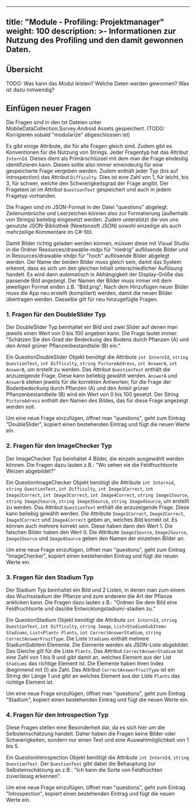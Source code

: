
---
title: "Module - Profiling: Projektmanager"
weight: 100
description: >-
     Informationen zur Nutzung des Profiling und den damit gewonnen Daten.
---

## Übersicht

TODO: Was kann das Modul leisten? Welche Daten werden gewonnen? Was ist dazu notwendig?

## Einfügen neuer Fragen

Die Fragen sind in den txt Dateien unter MobileDataCollection.Survey.Android Assets gespeichert. (TODO: Korrigieren sobald "modularize" abgeschlossen ist)

Es gibt einige Attribute, die für alle Fragen gleich sind. Zudem gibt es Konventionen für die Nutzung von Strings.
Jeder Fragentyp hat das Attribut `InternId`. Dieses dient als Primärschlüssel mit dem man die Frage eindeutig identifizieren kann. Dieses sollte also immer eineindeutig für eine gespeicherte Frage vergeben werden. Zudem enthält jeder Typ (bis auf Introspection) das Attribut `Difficulty`. Dies ist eine Zahl von 1, für leicht, bis 3, für schwer, welche den Schwierigkeitsgrad der Frage angibt. Der Fragetext ist im Attribut `QuestionText` gespeichert und auch in jedem Fragetyp vorhanden.

Die Fragen sind im JSON-Format in der Datei "questions" abgelegt. Zeilenumbrüche und Leerzeichen können also zur Formatierung (außerhalb von Strings) beliebig eingesetzt werden. Zudem unterstützt die von uns genutzte JSON-Bibliothek (Newtonsoft JSON) sowohl einzeilige als auch mehrzeilige Kommentare im C#-Stil.

Damit Bilder richtig geladen werden können, müssen diese mit Visual Studio in die Ordner Resources/drawable-mdpi für "niedrig" auflösende Bilder und in Resources/drawable-xhdpi für "hoch" auflösende Bilder abgelegt werden. Der Name der beiden Bilder muss gleich sein, damit das System erkennt, dass es sich um den gleichen Inhalt unterschiedlicher Auflösung handelt. Es wird dann automatisch in Abhängigkeit der Display-Größe das passende Bild angezeigt. Der Namen der Bilder muss immer mit dem jeweiligen Format enden z.B. "Bild.png". Nach dem Hinzufügen neuer Bilder muss die App neu erstellt (kompiliert) werden, damit die neuen Bilder übertragen werden. Dasselbe gilt für neu hinzugefügte Fragen.

### 1. Fragen für den DoubleSlider Typ

Der DoubleSlider Typ beinhaltet ein Bild und zwei Slider auf denen man jeweils einen Wert von 0 bis 100 angeben kann. Die Frage lautet immer: "Schätzen Sie den Grad der Bedeckung des Bodens durch Pflanzen (A) und den Anteil grüner Pflanzenbestandteile (B) ein."

Ein QuestionDoubleSlider Objekt benötigt die Attribute `int InternId`, `string QuestionText`, `int Difficulty`, `string PictureAddress`, `int AnswerA`, `int AnswerB`, um erstellt zu werden. Das Attribut `QuestionText` enthält die anzuzeigende Frage. Diese kann beliebig gewählt werden. `AnswerA` und `AnswerB` stehen jeweils für die korrekten Antworten; für die Frage der Bodenbedeckung durch Pflanzen (A) und den Anteil grüner Pflanzenbestandteile (B) wird ein Wert von 0 bis 100 gesetzt. Der String `PictureAdress` enthält den Namen des Bildes, das für diese Frage angezeigt werden soll.

Um eine neue Frage einzufügen, öffnet man "questions", geht zum Eintrag "DoubleSlider", kopiert einen bestehenden Eintrag und fügt die neuen Werte ein.

### 2. Fragen für den ImageChecker Typ

Der ImageChecker Typ beinhaltet 4 Bilder, die einzeln ausgewählt werden können. Die Fragen dazu lauten z.B.: "Wo sehen sie die Feldfruchtsorte Weizen abgebildet?"

Ein QuestionImageChecker Objekt benötigt die Attribute `int Internid`, `string QuestionText`, `int Difficulty`, `int Image1Correct`, `int Image2Correct`, `int Image3Correct`, `int Image4Correct`, `string Image1Source`, `string Image2Source`, `string Image3Source`, `string Image4Source`, um erstellt zu werden. Das Attribut `QuestionText` enthält die anzuzeigende Frage. Diese kann beliebig gewählt werden. Die Attribute `Image1Correct`, `Image2Correct`, `Image3Correct` und `Image4Correct` geben an, welches Bild korrekt ist. Es können auch mehrere korrekt sein. Diese haben dann den Wert 1. Die falschen Bilder haben den Wert 0. Die Attribute `Image1Source`, `Image2Source`, `Image3Source` und `Image4Source` geben den Namen der einzelnen Bilder an.

Um eine neue Frage einzufügen, öffnet man "questions", geht zum Eintrag "ImageChecker", kopiert einen bestehenden Eintrag und fügt die neuen Werte ein.

### 3. Fragen für den Stadium Typ

Der Stadium Typ beinhaltet ein Bild und 2 Listen, in denen man zum einem das Wuchsstadium der Pflanze und zum anderem die Art der Pflanze anklicken kann. Die Fragen dazu lauten z.B.: "Ordnen Sie dem Bild eine Feldfruchtsorte und das/die Entwicklungstadium/-stadien zu."

Ein QuestionStadium Objekt benötigt die Attribute `int InternId`, `string QuestionText`, `int Difficulty`, `string Image`, `List<StadiumSubItem> Stadiums`, `List<Plant> Plants`, `int CorrectAnswerStadium`, `string CorrectAnswerFruitType`. Die Liste `Stadiums` enthält mehrere StadiumSubItem Elemente. Die Elemente werden als JSON-Liste abgebildet. Das Gleiche gilt für die Liste `Plants`.
Das Attribut `CorrectAnswerStadium` ist eine Zahl von 1 bis 9 und gibt damit an, welches Element aus der List `Stadiums` das richtige Element ist. Die Elemente haben ihren Index (beginnend mit 0) als Zahl. Das Attribut `CorrectAnswerFruitType` ist ein String der Länge 1 und gibt an welches Element aus der Liste `Plants` das richtige Element ist.

Um eine neue Frage einzufügen, öffnet man "questions", geht zum Eintrag "Stadium", kopiert einen bestehenden Eintrag und fügt die neuen Werte ein.

### 4. Fragen für den Introspection Typ

Diese Fragen stellen eine Besonderheit dar, da es sich hier um die Selbsteinschätzung handelt. Daher haben die Fragen keine Bilder oder Schwierigkeiten, sondern nur einen Text und eine Auswahlmöglichkeit von 1 bis 5.

Ein QuestionIntrospection Objekt benötigt die Attribute `int InternId`, `string QuestionText`. Der `QuestionText` gibt dabei die Behauptung zur Selbsteinschätzung an z.B.: "Ich kann die Sorte von Feldfrüchten zuverlässig erkennen".

Um eine neue Frage einzufügen, öffnet man "questions", geht zum Eintrag "Introspection", kopiert einen bestehenden Eintrag und fügt die neuen Werte ein.